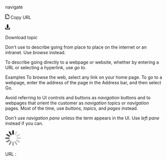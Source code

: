 # 

navigate

![Copy URL](media/navigate/Copy.png)
Copy URL

![Download](media/navigate/Download.png)

Download topic

Don't use to describe going from place to place on the internet or an intranet. Use *browse* instead. 

To describe going directly to a webpage or website, whether by entering a URL or selecting a hyperlink, use *go to*. 

Examples
To browse the web, select any link on your home page. 
To go to a webpage, enter the address of the page in the Address bar, and then select Go.

Avoid referring to UI controls and buttons as *navigation* buttons and to webpages that orient the customer as *navigation* topics or *navigation* pages. Most of the time, use *buttons, topics,* and *pages* instead.

Don't use *navigation pane* unless the term appears in the UI. Use *left pane* instead if you can.

![In progress](media/navigate/activity-large.gif)

URL :
